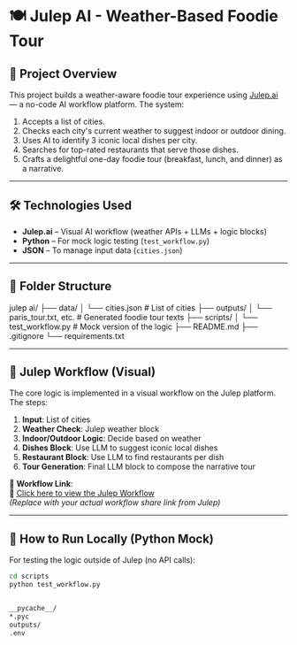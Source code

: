 # 🍽️ Julep AI - Weather-Based Foodie Tour

## 🧠 Project Overview

This project builds a weather-aware foodie tour experience using [Julep.ai](https://julep.ai) — a no-code AI workflow platform. The system:

1. Accepts a list of cities.
2. Checks each city's current weather to suggest indoor or outdoor dining.
3. Uses AI to identify 3 iconic local dishes per city.
4. Searches for top-rated restaurants that serve those dishes.
5. Crafts a delightful one-day foodie tour (breakfast, lunch, and dinner) as a narrative.

---

## 🛠️ Technologies Used

- **Julep.ai** – Visual AI workflow (weather APIs + LLMs + logic blocks)
- **Python** – For mock logic testing (`test_workflow.py`)
- **JSON** – To manage input data (`cities.json`)

---

## 📁 Folder Structure



julep ai/
├── data/
│ └── cities.json # List of cities
├── outputs/
│ └── paris_tour.txt, etc. # Generated foodie tour texts
├── scripts/
│ └── test_workflow.py # Mock version of the logic
├── README.md
├── .gitignore
└── requirements.txt




---

## 🔄 Julep Workflow (Visual)

The core logic is implemented in a visual workflow on the Julep platform. The steps:

1. **Input**: List of cities  
2. **Weather Check**: Julep weather block  
3. **Indoor/Outdoor Logic**: Decide based on weather  
4. **Dishes Block**: Use LLM to suggest iconic local dishes  
5. **Restaurant Block**: Use LLM to find restaurants per dish  
6. **Tour Generation**: Final LLM block to compose the narrative tour  

📎 **Workflow Link**:  
🔗 [Click here to view the Julep Workflow](https://julep.ai/workflow/share/your-workflow-link-here)  
_(Replace with your actual workflow share link from Julep)_

---

## 🧪 How to Run Locally (Python Mock)

For testing the logic outside of Julep (no API calls):

```bash
cd scripts
python test_workflow.py


__pycache__/
*.pyc
outputs/
.env

